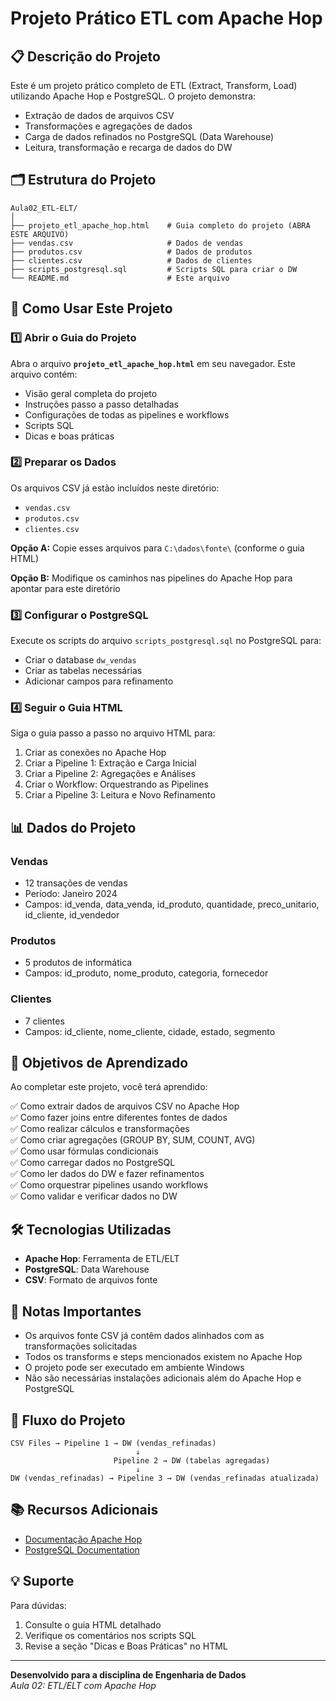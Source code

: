 # Projeto Prático ETL com Apache Hop

## 📋 Descrição do Projeto

Este é um projeto prático completo de ETL (Extract, Transform, Load) utilizando Apache Hop e PostgreSQL. O projeto demonstra:

- Extração de dados de arquivos CSV
- Transformações e agregações de dados
- Carga de dados refinados no PostgreSQL (Data Warehouse)
- Leitura, transformação e recarga de dados do DW

## 🗂️ Estrutura do Projeto

```
Aula02_ETL-ELT/
│
├── projeto_etl_apache_hop.html    # Guia completo do projeto (ABRA ESTE ARQUIVO)
├── vendas.csv                     # Dados de vendas
├── produtos.csv                   # Dados de produtos
├── clientes.csv                   # Dados de clientes
├── scripts_postgresql.sql         # Scripts SQL para criar o DW
└── README.md                      # Este arquivo
```

## 🚀 Como Usar Este Projeto

### 1️⃣ Abrir o Guia do Projeto

Abra o arquivo **`projeto_etl_apache_hop.html`** em seu navegador. Este arquivo contém:

- Visão geral completa do projeto
- Instruções passo a passo detalhadas
- Configurações de todas as pipelines e workflows
- Scripts SQL
- Dicas e boas práticas

### 2️⃣ Preparar os Dados

Os arquivos CSV já estão incluídos neste diretório:
- `vendas.csv`
- `produtos.csv`
- `clientes.csv`

**Opção A:** Copie esses arquivos para `C:\dados\fonte\` (conforme o guia HTML)

**Opção B:** Modifique os caminhos nas pipelines do Apache Hop para apontar para este diretório

### 3️⃣ Configurar o PostgreSQL

Execute os scripts do arquivo `scripts_postgresql.sql` no PostgreSQL para:
- Criar o database `dw_vendas`
- Criar as tabelas necessárias
- Adicionar campos para refinamento

### 4️⃣ Seguir o Guia HTML

Siga o guia passo a passo no arquivo HTML para:
1. Criar as conexões no Apache Hop
2. Criar a Pipeline 1: Extração e Carga Inicial
3. Criar a Pipeline 2: Agregações e Análises
4. Criar o Workflow: Orquestrando as Pipelines
5. Criar a Pipeline 3: Leitura e Novo Refinamento

## 📊 Dados do Projeto

### Vendas
- 12 transações de vendas
- Período: Janeiro 2024
- Campos: id_venda, data_venda, id_produto, quantidade, preco_unitario, id_cliente, id_vendedor

### Produtos
- 5 produtos de informática
- Campos: id_produto, nome_produto, categoria, fornecedor

### Clientes
- 7 clientes
- Campos: id_cliente, nome_cliente, cidade, estado, segmento

## 🎯 Objetivos de Aprendizado

Ao completar este projeto, você terá aprendido:

✅ Como extrair dados de arquivos CSV no Apache Hop  
✅ Como fazer joins entre diferentes fontes de dados  
✅ Como realizar cálculos e transformações  
✅ Como criar agregações (GROUP BY, SUM, COUNT, AVG)  
✅ Como usar fórmulas condicionais  
✅ Como carregar dados no PostgreSQL  
✅ Como ler dados do DW e fazer refinamentos  
✅ Como orquestrar pipelines usando workflows  
✅ Como validar e verificar dados no DW  

## 🛠️ Tecnologias Utilizadas

- **Apache Hop**: Ferramenta de ETL/ELT
- **PostgreSQL**: Data Warehouse
- **CSV**: Formato de arquivos fonte

## 📝 Notas Importantes

- Os arquivos fonte CSV já contêm dados alinhados com as transformações solicitadas
- Todos os transforms e steps mencionados existem no Apache Hop
- O projeto pode ser executado em ambiente Windows
- Não são necessárias instalações adicionais além do Apache Hop e PostgreSQL

## 🔗 Fluxo do Projeto

```
CSV Files → Pipeline 1 → DW (vendas_refinadas)
                            ↓
                       Pipeline 2 → DW (tabelas agregadas)
                            ↓
DW (vendas_refinadas) → Pipeline 3 → DW (vendas_refinadas atualizada)
```

## 📚 Recursos Adicionais

- [Documentação Apache Hop](https://hop.apache.org/manual/latest/)
- [PostgreSQL Documentation](https://www.postgresql.org/docs/)

## 💡 Suporte

Para dúvidas:
1. Consulte o guia HTML detalhado
2. Verifique os comentários nos scripts SQL
3. Revise a seção "Dicas e Boas Práticas" no HTML

---

**Desenvolvido para a disciplina de Engenharia de Dados**  
*Aula 02: ETL/ELT com Apache Hop*


